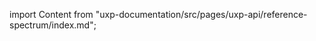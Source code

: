 
import Content from "uxp-documentation/src/pages/uxp-api/reference-spectrum/index.md";

<Content query="product=photoshop"/>

